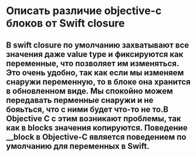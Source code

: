 # Описать различие objective-c блоков от Swift closure
##  В swift closure по умолчанию захватывают все значения даже value type и фиксируются как переменные, что позволяет им изменяться. Это очень удобно, так как если мы изменяем снаружи переменную, то в блоке она хранится в обновленном виде. Мы спокойно можем передавать перменные снаружи и не бояьться, что с ними будет что-то не то.В Objective C с этим возникают проблемы, так как в blocks значения копируются. Поведение __block в Objective-C является поведением по умолчанию для переменных в Swift.
